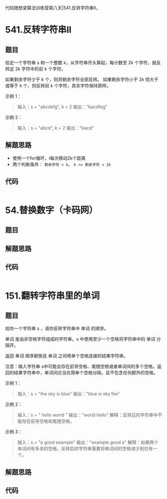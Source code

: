 代码随想录算法训练营第八天|541.反转字符串II，

# 541.反转字符串II
## 题目
给定一个字符串 s 和一个整数 k，从字符串开头算起，每计数至 2k 个字符，就反转这 2k 字符中的前 k 个字符。

如果剩余字符少于 k 个，则将剩余字符全部反转。
如果剩余字符小于 2k 但大于或等于 k 个，则反转前 k 个字符，其余字符保持原样。

示例 1：
> 输入：s = "abcdefg", k = 2
> 输出："bacdfeg"

示例 2：
> 输入：s = "abcd", k = 2
> 输出："bacd"

## 解题思路
- 使用一个for循环，i每次移动2k个距离
- 两个判断条件： `剩余字符 < k`、 `k <= 剩余字符 < 2k`

## 代码
```cpp

```

# 54.替换数字（卡码网）
## 题目

## 解题思路

## 代码
```cpp


```

# 151.翻转字符串里的单词
## 题目

给你一个字符串 s ，请你反转字符串中 单词 的顺序。

单词 是由非空格字符组成的字符串。s 中使用至少一个空格将字符串中的 单词 分隔开。

返回 单词 顺序颠倒且 单词 之间用单个空格连接的结果字符串。

注意：输入字符串 s中可能会存在前导空格、尾随空格或者单词间的多个空格。返回的结果字符串中，单词间应当仅用单个空格分隔，且不包含任何额外的空格。

示例 1：
> 输入：s = "the sky is blue"
> 输出："blue is sky the"

示例 2：
> 输入：s = "  hello world  "
> 输出："world hello"
> 解释：反转后的字符串中不能存在前导空格和尾随空格。

示例 3：
> 输入：s = "a good   example"
> 输出："example good a"
> 解释：如果两个单词间有多余的空格，反转后的字符串需要将单词间的空格减少到仅有一个。

## 解题思路

## 代码
```cpp

```
